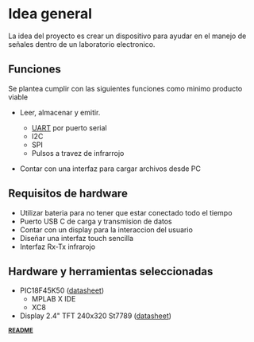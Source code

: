 # Idea general  

La idea del proyecto es crear un dispositivo para ayudar en el manejo de señales dentro de un laboratorio electronico.

## Funciones  

Se plantea cumplir con las siguientes funciones como minimo producto viable  

- Leer, almacenar y emitir.  
  - [UART](UART.md) por puerto serial
  - I2C
  - SPI
  - Pulsos a travez de infrarrojo  

- Contar con una interfaz para cargar archivos desde PC  

## Requisitos de hardware  

- Utilizar bateria para no tener que estar conectado todo el tiempo
- Puerto USB C de carga y transmision de datos
- Contar con un display para la interaccion del usuario
- Diseñar una interfaz touch sencilla
- Interfaz Rx-Tx infrarojo

## Hardware y herramientas seleccionadas  

- PIC18F45K50 ([datasheet][pic])
  - MPLAB X IDE  
  - XC8
- Display 2.4" TFT 240x320 St7789 ([datasheet][display])

<sup style="display: inline-block;">[**README**](/README.md)</sup>


[pic]: referencias/Datasheet%20PIC18F2X_45K50.pdf
[display]: referencias/Datasheet%20ST7789.pdf